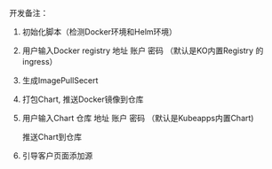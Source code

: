开发备注：

1. 初始化脚本（检测Docker环境和Helm环境）
2. 用户输入Docker registry 地址 账户 密码
   （默认是KO内置Registry 的 ingress）
3. 生成ImagePullSecert
4. 打包Chart, 推送Docker镜像到仓库
5. 用户输入Chart 仓库 地址 账户 密码
    （默认是Kubeapps内置Chart)
    
    推送Chart到仓库
6.  引导客户页面添加源